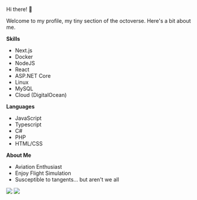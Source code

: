 Hi there! 👋

Welcome to my profile, my tiny section of the octoverse. Here's a bit about me.

**Skills**
* Next.js
* Docker
* NodeJS
* React
* ASP.NET Core
* Linux
* MySQL
* Cloud (DigitalOcean)

**Languages**
* JavaScript
* Typescript
* C#
* PHP
* HTML/CSS

**About Me**
* Aviation Enthusiast
* Enjoy Flight Simulation
* Susceptible to tangents... but aren't we all

<img src="https://github-readme-stats.vercel.app/api?username=Velocity23&show_icons=true" />
<img src="https://github-readme-stats.vercel.app/api/top-langs/?username=Velocity23&layout=compact" />
